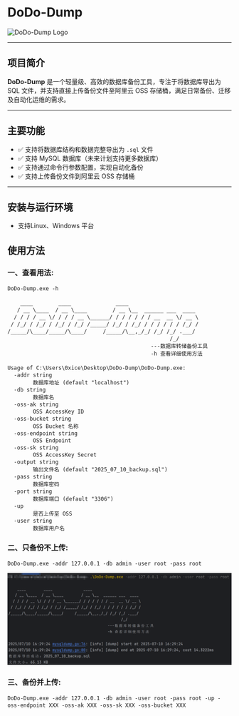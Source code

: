 # DoDo-Dump

<img src="https://github.githubassets.com/images/modules/logos_page/GitHub-Mark.png" alt="DoDo-Dump Logo" width="120" />

---

## 项目简介

**DoDo-Dump** 是一个轻量级、高效的数据库备份工具，专注于将数据库导出为 SQL 文件，并支持直接上传备份文件至阿里云 OSS 存储桶，满足日常备份、迁移及自动化运维的需求。

---

## 主要功能

- ✅ 支持将数据库结构和数据完整导出为 `.sql` 文件  
- ✅ 支持 MySQL 数据库（未来计划支持更多数据库）  
- ✅ 支持通过命令行参数配置，实现自动化备份  
- ✅ 支持上传备份文件到阿里云 OSS 存储桶  

---

## 安装与运行环境

- 支持Linux、Windows 平台



## 使用方法

### 一、查看用法:

```
DoDo-Dump.exe -h

    ____        ____              ____
   / __ \____  / __ \____        / __ \__  ______ ___  ____
  / / / / __ \/ / / / __ \______/ / / / / / / __  __ \/ __ \
 / /_/ / /_/ / /_/ / /_/ /_____/ /_/ / /_/ / / / / / / /_/ /
/_____/\____/_____/\____/     /_____/\__,_/_/ /_/ /_/ .___/
                                                   /_/
                                             ---数据库转储备份工具
                                             -h 查看详细使用方法

Usage of C:\Users\0xice\Desktop\DoDo-Dump\DoDo-Dump.exe:
  -addr string
        数据库地址 (default "localhost")
  -db string
        数据库名
  -oss-ak string
        OSS AccessKey ID
  -oss-bucket string
        OSS Bucket 名称
  -oss-endpoint string
        OSS Endpoint
  -oss-sk string
        OSS AccessKey Secret
  -output string
        输出文件名 (default "2025_07_10_backup.sql")
  -pass string
        数据库密码
  -port string
        数据库端口 (default "3306")
  -up
        是否上传至 OSS
  -user string
        数据库用户名
```

### 二、只备份不上传:

```
DoDo-Dump.exe -addr 127.0.0.1 -db admin -user root -pass root
```

<img src="./img/local-dump.png" alt="local-dump" style="zoom:50%;" />



### 三、备份并上传:

```
DoDo-Dump.exe -addr 127.0.0.1 -db admin -user root -pass root -up -oss-endpoint XXX -oss-ak XXX -oss-sk XXX -oss-bucket XXX
```

